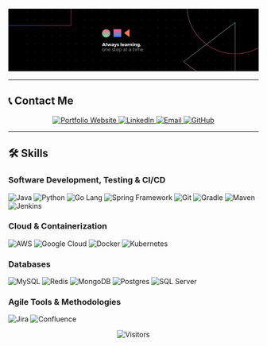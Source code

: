 <p align="center">
  <img src="assets/Banner.png" alt="Hero Image" style="max-width:100%; height:auto;">
</p>

---

## 📞 **Contact Me**

<p align="center">
  <a href="https://rakshitvahi.github.io/portfolio-website/" target="_blank">
    <img src="https://img.shields.io/badge/Portfolio-Visit%20My%20Website-orange?style=for-the-badge&logo=google-chrome" alt="Portfolio Website">
  </a>
  <a href="https://linkedin.com/in/rakshit-vahi" target="_blank">
    <img src="https://img.shields.io/badge/LinkedIn-Connect-blue?style=for-the-badge&logo=linkedin" alt="LinkedIn">
  </a>
  <a href="mailto:vahi.r@northeastern.edu" target="_blank">
    <img src="https://img.shields.io/badge/Email-Say%20Hi!-red?style=for-the-badge&logo=gmail" alt="Email">
  </a>
  <a href="https://github.com/RakshitVahi" target="_blank">
    <img src="https://img.shields.io/badge/GitHub-Visit%20My%20Repos-black?style=for-the-badge&logo=github" alt="GitHub">
  </a>
</p>

---
## 🛠️ **Skills**

### **Software Development, Testing & CI/CD**
<p align="left">
  <img src="https://cdn.jsdelivr.net/gh/devicons/devicon/icons/java/java-original.svg" width="50" alt="Java">
  <img src="https://cdn.jsdelivr.net/gh/devicons/devicon/icons/python/python-original.svg" width="50" alt="Python">
  <img src="https://cdn.jsdelivr.net/gh/devicons/devicon/icons/go/go-original.svg" width="50" alt="Go Lang">
  <img src="https://cdn.jsdelivr.net/gh/devicons/devicon/icons/spring/spring-original.svg" width="50" alt="Spring Framework">
  <img src="https://cdn.jsdelivr.net/gh/devicons/devicon/icons/git/git-original.svg" width="50" alt="Git">
  <img src="https://upload.wikimedia.org/wikipedia/commons/0/0e/Gradle_logo.png" width="50" alt="Gradle">
  <img src="https://cdn.jsdelivr.net/gh/devicons/devicon/icons/maven/maven-original.svg" width="50" alt="Maven">
  <img src="https://cdn.jsdelivr.net/gh/devicons/devicon/icons/jenkins/jenkins-original.svg" width="50" alt="Jenkins">
</p>

### **Cloud & Containerization**
<p align="left">
  <img src="https://cdn.jsdelivr.net/gh/devicons/devicon/icons/amazonwebservices/amazonwebservices-original-wordmark.svg" width="50" alt="AWS">
  <img src="https://cdn.jsdelivr.net/gh/devicons/devicon/icons/googlecloud/googlecloud-original.svg" width="50" alt="Google Cloud">
  <img src="https://cdn.jsdelivr.net/gh/devicons/devicon/icons/docker/docker-original.svg" width="50" alt="Docker">
  <img src="https://cdn.jsdelivr.net/gh/devicons/devicon/icons/kubernetes/kubernetes-plain.svg" width="50" alt="Kubernetes">
</p>

### **Databases**
<p align="left">
  <img src="https://cdn.jsdelivr.net/gh/devicons/devicon/icons/mysql/mysql-original.svg" width="50" alt="MySQL">
  <img src="https://cdn.jsdelivr.net/gh/devicons/devicon/icons/redis/redis-original.svg" width="50" alt="Redis">
  <img src="https://cdn.jsdelivr.net/gh/devicons/devicon/icons/mongodb/mongodb-original.svg" width="50" alt="MongoDB">
  <img src="https://cdn.jsdelivr.net/gh/devicons/devicon/icons/postgresql/postgresql-original.svg" width="50" alt="Postgres">
  <img src="https://cdn.jsdelivr.net/gh/devicons/devicon/icons/microsoftsqlserver/microsoftsqlserver-plain.svg" width="50" alt="SQL Server">
</p>

### **Agile Tools & Methodologies**
<p align="left">
  <img src="https://cdn.jsdelivr.net/gh/devicons/devicon/icons/jira/jira-original.svg" width="50" alt="Jira">
  <img src="https://cdn.jsdelivr.net/gh/devicons/devicon/icons/confluence/confluence-original.svg" width="50" alt="Confluence">
</p>

<p align="center">
  <img src="https://visitor-badge.laobi.icu/badge?page_id=RakshitVahi" alt="Visitors">
</p>


